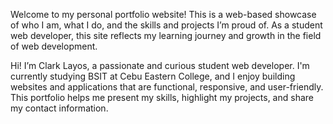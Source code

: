Welcome to my personal portfolio website! 
This is a web-based showcase of who I am, what I do, and the skills and projects I’m proud of. 
As a student web developer, this site reflects my learning journey and growth in the field of web development.

Hi! I’m Clark Layos, a passionate and curious student web developer.
I'm currently studying BSIT at Cebu Eastern College, 
and I enjoy building websites and applications that are functional, 
responsive, and user-friendly. This portfolio helps me present my skills, 
highlight my projects, and share my contact information.